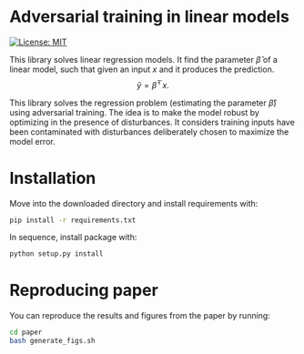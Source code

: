 # Adversarial training in linear models

[![License: MIT](https://img.shields.io/badge/License-MIT-yellow.svg)](https://opensource.org/licenses/MIT)

This library solves linear regression models. It find the parameter $\hat \beta$ of a linear model, 
such that given an input $x$ and it produces the prediction.
$$\hat{y} = \hat\beta^\top x.$$


This library solves the regression problem (estimating the parameter $\hat\beta$) using adversarial training.
The idea is to make the model robust by optimizing in the presence of disturbances.
It considers training inputs have been contaminated with disturbances deliberately 
chosen to maximize the model error.

# Installation

Move into the downloaded directory and install requirements with:
```bash
pip install -r requirements.txt
```

In sequence, install package with:
```bash
python setup.py install
```

# Reproducing paper
You can reproduce the results and figures from the paper by running:
```sh
cd paper
bash generate_figs.sh
```